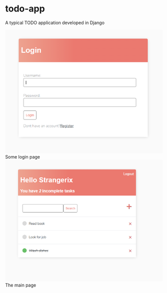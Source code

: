 # todo-app

A typical TODO application developed in Django

![Alt text](screens/login_page.PNG)
Some login page
![Alt text](screens/main_page.PNG)
The main page
